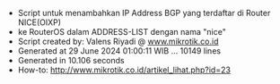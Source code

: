 - Script untuk menambahkan IP Address BGP yang terdaftar di Router NICE(OIXP)
- ke RouterOS dalam ADDRESS-LIST dengan nama "nice"
- Script created by: Valens Riyadi @ www.mikrotik.co.id
- Generated at 29 June 2024 01:00:11 WIB ... 10149 lines
- Generated in 10.106 seconds
- How-to: http://www.mikrotik.co.id/artikel_lihat.php?id=23
